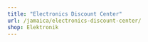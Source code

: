 ```yaml
---
title: "Electronics Discount Center"
url: /jamaica/electronics-discount-center/
shop: Elektronik
---
```

